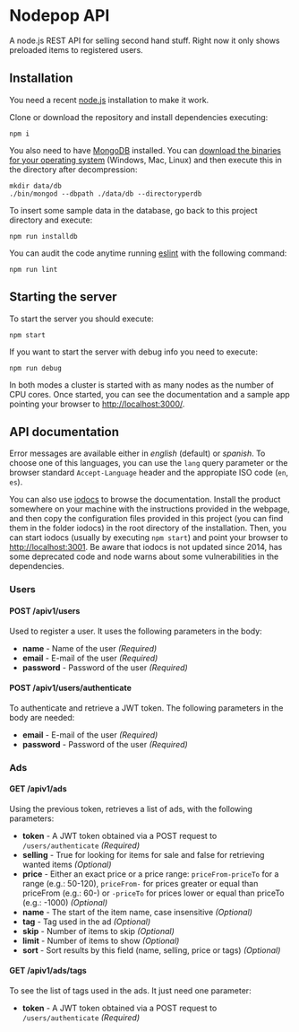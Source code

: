 # Nodepop API

A node.js REST API for selling second hand stuff. Right now it only shows preloaded items to registered users.

## Installation

You need a recent [node.js](https://nodejs.org/) installation to make it work. 

Clone or download the repository and install dependencies executing:

```shell
npm i
```

You also need to have [MongoDB](https://www.mongodb.com/) installed. You can [download the binaries for your operating system](https://www.mongodb.com/download-center?jmp=homepage#community) (Windows, Mac, Linux) and then execute this in the directory after decompression:

```shell
mkdir data/db
./bin/mongod --dbpath ./data/db --directoryperdb
```

To insert some sample data in the database, go back to this project directory and execute:

```shell
npm run installdb
```

You can audit the code anytime running [eslint](https://eslint.org/) with the following command:

```shell
npm run lint
```

## Starting the server

To start the server you should execute:

```shell
npm start
```

If you want to start the server with debug info you need to execute:

```shell
npm run debug
```

In both modes a cluster is started with as many nodes as the number of CPU cores. Once started, you can see the documentation and a sample app pointing your browser to [http://localhost:3000/](http://localhost:3000/).

## API documentation

Error messages are available either in *english* (default) or *spanish*. To choose one of this languages, you can use the `lang` query parameter or the browser standard `Accept-Language` header and the appropiate ISO code (`en`, `es`).

You can also use [iodocs](https://github.com/mashery/iodocs) to browse the documentation. Install the product somewhere on your machine with the instructions provided in the webpage, and then copy the configuration files provided in this project (you can find them in the folder iodocs) in the root directory of the installation. Then, you can start iodocs (usually by executing `npm start`) and point your browser to [http://localhost:3001](http://localhost:3001). Be aware that iodocs is not updated since 2014, has some deprecated code and node warns about some vulnerabilities in the dependencies.

### Users

#### POST /apiv1/users

Used to register a user. It uses the following parameters in the body:

* **name** - Name of the user *(Required)*
* **email** - E-mail of the user *(Required)*
* **password** - Password of the user *(Required)*

#### POST /apiv1/users/authenticate

To authenticate and retrieve a JWT token. The following parameters in the body are needed:

* **email** - E-mail of the user *(Required)*
* **password** - Password of the user *(Required)*

### Ads

#### GET /apiv1/ads

Using the previous token, retrieves a list of ads, with the following parameters:

* **token** - A JWT token obtained via a POST request to `/users/authenticate` *(Required)*
* **selling** - True for looking for items for sale and false for retrieving wanted items *(Optional)*
* **price** - Either an exact price or a price range: `priceFrom-priceTo` for a range (e.g.: 50-120), `priceFrom-` for prices greater or equal than priceFrom (e.g.: 60-) or `-priceTo` for prices lower or equal than priceTo (e.g.: -1000) *(Optional)*
* **name** - The start of the item name, case insensitive *(Optional)*
* **tag** - Tag used in the ad *(Optional)*
* **skip** - Number of items to skip *(Optional)*
* **limit** - Number of items to show *(Optional)*
* **sort** - Sort results by this field (name, selling, price or tags) *(Optional)*

#### GET /apiv1/ads/tags

To see the list of tags used in the ads. It just need one parameter:

* **token** - A JWT token obtained via a POST request to `/users/authenticate` *(Required)*